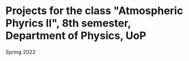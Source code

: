 # Projects for the class "Atmospheric Phyrics II", 8th semester, Department of Physics, UoP

Spring 2022
